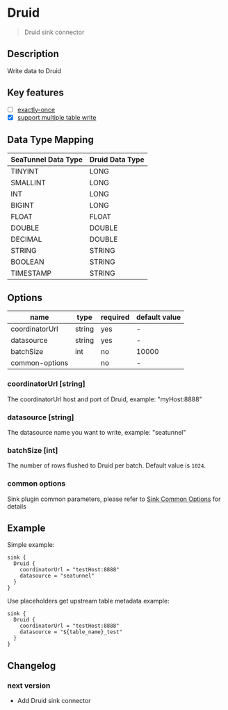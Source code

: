 # Druid

> Druid sink connector

## Description

Write data to Druid

## Key features

- [ ] [exactly-once](../../concept/connector-v2-features.md)
- [x] [support multiple table write](../../concept/connector-v2-features.md)

## Data Type Mapping

| SeaTunnel Data Type | Druid Data Type |
|---------------------|-----------------|
| TINYINT             | LONG            |
| SMALLINT            | LONG            |
| INT                 | LONG            |
| BIGINT              | LONG            |
| FLOAT               | FLOAT           |
| DOUBLE              | DOUBLE          |
| DECIMAL             | DOUBLE          |
| STRING              | STRING          |
| BOOLEAN             | STRING          |
| TIMESTAMP           | STRING          |

## Options

|      name      |  type  | required | default value |
|----------------|--------|----------|---------------|
| coordinatorUrl | string | yes      | -             |
| datasource     | string | yes      | -             |
| batchSize      | int    | no       | 10000         |
| common-options |        | no       | -             |

### coordinatorUrl [string]

The coordinatorUrl host and port of Druid, example: "myHost:8888"

### datasource [string]

The datasource name you want to write, example: "seatunnel"

### batchSize [int]

The number of rows flushed to Druid per batch. Default value is `1024`.

### common options

Sink plugin common parameters, please refer to [Sink Common Options](common-options.md) for details

## Example

Simple example:

```hocon
sink {
  Druid {
    coordinatorUrl = "testHost:8888"
    datasource = "seatunnel"
  }
}
```

Use placeholders get upstream table metadata example:

```hocon
sink {
  Druid {
    coordinatorUrl = "testHost:8888"
    datasource = "${table_name}_test"
  }
}
```

## Changelog

### next version

- Add Druid sink connector

